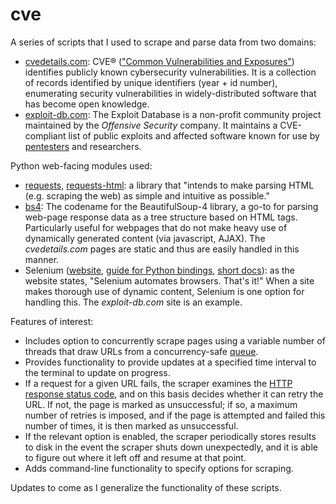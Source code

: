 # cve

A series of scripts that I used to scrape and parse data from two domains:
* [cvedetails.com](https://www.cvedetails.com/): CVE&reg; (["Common Vulnerabilities and Exposures"](https://cve.mitre.org/)) identifies publicly known cybersecurity vulnerabilities. It is a collection of records identified by unique identifiers (year + id number), enumerating security vulnerabilities in widely-distributed software that has become open knowledge.
* [exploit-db.com](https://www.exploit-db.com/): The Exploit Database is a non-profit community project maintained by the *Offensive Security* company. It maintains a CVE-compliant list of public exploits and affected software known for use by [pentesters](https://en.wikipedia.org/wiki/Penetration_test) and researchers.

Python web-facing modules used:
* [requests](https://requests.readthedocs.io/en/master/), [requests-html](https://requests.readthedocs.io/projects/requests-html/en/latest/): a library that "intends to make parsing HTML (e.g. scraping the web) as simple and intuitive as possible."
* [bs4](https://www.crummy.com/software/BeautifulSoup/): The codename for the BeautifulSoup-4 library, a go-to for parsing web-page response data as a tree structure based on HTML tags. Particularly useful for webpages that do not make heavy use of dynamically generated content (via javascript, AJAX). The *cvedetails.com* pages are static and thus are easily handled in this manner.
* Selenium ([website](https://www.selenium.dev/), [guide for Python bindings](https://selenium-python.readthedocs.io/), [short docs](https://www.selenium.dev/selenium/docs/api/py/index.html)): as the website states, "Selenium automates browsers. That's it!" When a site makes thorough use of dynamic content, Selenium is one option for handling this. The *exploit-db.com* site is an example.

Features of interest:
* Includes option to concurrently scrape pages using a variable number of threads that draw URLs from a concurrency-safe [queue](https://docs.python.org/3/library/queue.html).
* Provides functionality to provide updates at a specified time interval to the terminal to update on progress.
* If a request for a given URL fails, the scraper examines the [HTTP response status code](https://en.wikipedia.org/wiki/List_of_HTTP_status_codes), and on this basis decides whether it can retry the URL. If not, the page is marked as unsuccessful; if so, a maximum number of retries is imposed, and if the page is attempted and failed this number of times, it is then marked as unsuccessful.
* If the relevant option is enabled, the scraper periodically stores results to disk in the event the scraper shuts down unexpectedly, and it is able to figure out where it left off and resume at that point.
* Adds command-line functionality to specify options for scraping.

Updates to come as I generalize the functionality of these scripts.